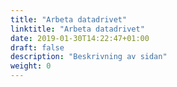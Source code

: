 ```yaml
---
title: "Arbeta datadrivet"
linktitle: "Arbeta datadrivet"
date: 2019-01-30T14:22:47+01:00
draft: false
description: "Beskrivning av sidan"
weight: 0
---
```

